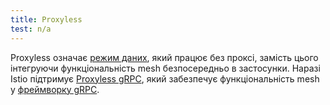 ```yaml
---
title: Proxyless
test: n/a
---
```


Proxyless означає [режим даних](https://istio.io/latest/docs/reference/glossary/#data-plane-mode), який працює без проксі, замість цього інтегруючи функціональність mesh безпосередньо в застосунки. Наразі Istio підтримує [Proxyless gRPC](https://blog.istio.io/2021/proxyless-grpc/), який забезпечує функціональність mesh у [фреймворку gRPC](https://grpc.io/).
